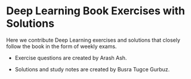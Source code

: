 # Deep Learning Book Exercises with Solutions
Here we contribute Deep Learning exercises and solutions that closely follow the book in the form of weekly exams.

* Exercise questions are created by Arash Ash.

* Solutions and study notes are created by Busra Tugce Gurbuz.
